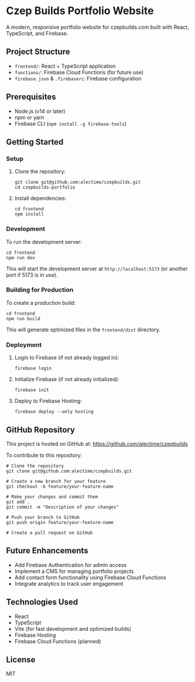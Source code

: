 # Czep Builds Portfolio Website

A modern, responsive portfolio website for czepbuilds.com built with React, TypeScript, and Firebase.

## Project Structure

- `frontend/`: React + TypeScript application
- `functions/`: Firebase Cloud Functions (for future use)
- `firebase.json` & `.firebaserc`: Firebase configuration

## Prerequisites

- Node.js (v14 or later)
- npm or yarn
- Firebase CLI (`npm install -g firebase-tools`)

## Getting Started

### Setup

1. Clone the repository:
   ```
   git clone git@github.com:alectime/czepbuilds.git
   cd czepbuilds-portfolio
   ```

2. Install dependencies:
   ```
   cd frontend
   npm install
   ```

### Development

To run the development server:

```
cd frontend
npm run dev
```

This will start the development server at `http://localhost:5173` (or another port if 5173 is in use).

### Building for Production

To create a production build:

```
cd frontend
npm run build
```

This will generate optimized files in the `frontend/dist` directory.

### Deployment

1. Login to Firebase (if not already logged in):
   ```
   firebase login
   ```

2. Initialize Firebase (if not already initialized):
   ```
   firebase init
   ```

3. Deploy to Firebase Hosting:
   ```
   firebase deploy --only hosting
   ```

## GitHub Repository

This project is hosted on GitHub at: https://github.com/alectime/czepbuilds

To contribute to this repository:

```
# Clone the repository
git clone git@github.com:alectime/czepbuilds.git

# Create a new branch for your feature
git checkout -b feature/your-feature-name

# Make your changes and commit them
git add .
git commit -m "Description of your changes"

# Push your branch to GitHub
git push origin feature/your-feature-name

# Create a pull request on GitHub
```

## Future Enhancements

- Add Firebase Authentication for admin access
- Implement a CMS for managing portfolio projects
- Add contact form functionality using Firebase Cloud Functions
- Integrate analytics to track user engagement

## Technologies Used

- React
- TypeScript
- Vite (for fast development and optimized builds)
- Firebase Hosting
- Firebase Cloud Functions (planned)

## License

MIT
